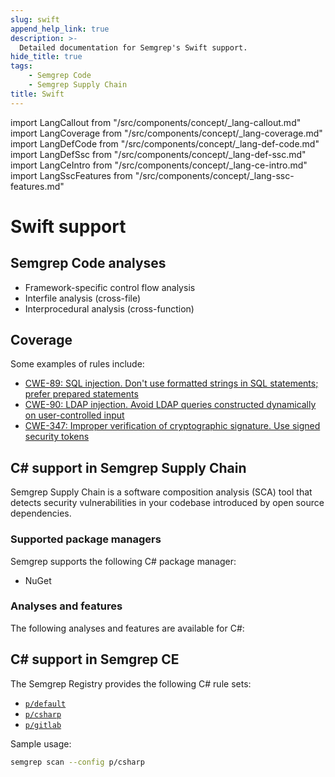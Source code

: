 ```yaml
---
slug: swift
append_help_link: true
description: >-
  Detailed documentation for Semgrep's Swift support. 
hide_title: true
tags:
    - Semgrep Code
    - Semgrep Supply Chain
title: Swift
---
```


import LangCallout from "/src/components/concept/_lang-callout.md"
import LangCoverage from "/src/components/concept/_lang-coverage.md"
import LangDefCode from "/src/components/concept/_lang-def-code.md"
import LangDefSsc from "/src/components/concept/_lang-def-ssc.md"
import LangCeIntro from "/src/components/concept/_lang-ce-intro.md"
import LangSscFeatures from "/src/components/concept/_lang-ssc-features.md"

# Swift support

<LangCallout name="Swift" />

## Semgrep Code analyses

* Framework-specific control flow analysis 
* Interfile analysis (cross-file)
* Interprocedural analysis (cross-function)

## Coverage 

<LangCoverage />

Some examples of rules include:

- [<i class="fas fa-external-link fa-xs"></i> CWE-89: SQL injection. Don't use formatted strings in SQL statements; prefer prepared statements](https://semgrep.dev/playground/r/csharp.lang.security.sqli.csharp-sqli.csharp-sqli?editorMode=advanced)
- [<i class="fas fa-external-link fa-xs"></i> CWE-90: LDAP injection. Avoid LDAP queries constructed dynamically on user-controlled input](https://semgrep.dev/playground/r/csharp.dotnet.security.audit.ldap-injection.ldap-injection?editorMode=advanced)
- [<i class="fas fa-external-link fa-xs"></i> CWE-347: Improper verification of cryptographic signature. Use signed security tokens](https://semgrep.dev/playground/r/csharp.lang.security.cryptography.unsigned-security-token.unsigned-security-token?editorMode=advanced)

## C# support in Semgrep Supply Chain

Semgrep Supply Chain is a software composition analysis (SCA) tool that detects security vulnerabilities in your codebase introduced by open source dependencies.

<LangDefSsc />

### Supported package managers

Semgrep supports the following C# package manager:

- NuGet

### Analyses and features

The following analyses and features are available for C#:

<LangSscFeatures />

## C# support in Semgrep CE

<LangCeIntro />

The Semgrep Registry provides the following  C# rule sets:

- [<i class="fas fa-external-link fa-xs"></i> `p/default`](https://semgrep.dev/p/default)
- [<i class="fas fa-external-link fa-xs"></i> `p/csharp`](https://semgrep.dev/p/csharp)
- [<i class="fas fa-external-link fa-xs"></i> `p/gitlab`](https://semgrep.dev/p/gitlab)

<!-- config
- [<i class="fas fa-external-link fa-xs"></i> `p/trailofbits`](https://semgrep.dev/p/trailofbits)
- [<i class="fas fa-external-link fa-xs"></i> `p/gitlab`](https://semgrep.dev/p/gitlab)
-->
Sample usage:

```bash
semgrep scan --config p/csharp
```
